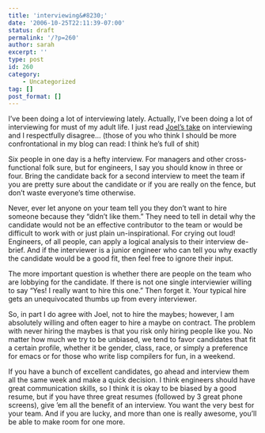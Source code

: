 ```yaml
---
title: 'interviewing&#8230;'
date: '2006-10-25T22:11:39-07:00'
status: draft
permalink: '/?p=260'
author: sarah
excerpt: ''
type: post
id: 260
category:
    - Uncategorized
tag: []
post_format: []
---
```

I’ve been doing a lot of interviewing lately. Actually, I’ve been doing a lot of interviewing for must of my adult life. I just read [Joel’s take](http://www.joelonsoftware.com/articles/GuerrillaInterviewing3.html) on interviewing and I respectfully disagree… (those of you who think I should be more confrontational in my blog can read: I think he’s full of shit)

Six people in one day is a hefty interview. For managers and other cross-functional folk sure, but for engineers, I say you should know in three or four. Bring the candidate back for a second interview to meet the team if you are pretty sure about the candidate or if you are really on the fence, but don’t waste everyone’s time otherwise.

Never, ever let anyone on your team tell you they don’t want to hire someone because they “didn’t like them.” They need to tell in detail why the candidate would not be an effective contributor to the team or would be difficult to work with or just plain un-inspirational. For crying out loud! Engineers, of all people, can apply a logical analysis to their interview de-brief. And if the interviewer is a junior engineer who can tell you why exactly the candidate would be a good fit, then feel free to ignore their input.

The more important question is whether there are people on the team who are lobbying for the candidate. If there is not one single interviewier willing to say “Yes! I really want to hire this one.” Then forget it. Your typical hire gets an unequivocated thumbs up from every interviewer.

So, in part I do agree with Joel, not to hire the maybes; however, I am absolutely willing and often eager to hire a maybe on contract. The problem with never hiring the maybes is that you risk only hiring people like you. No matter how much we try to be unbiased, we tend to favor candidates that fit a certain profile, whether it be gender, class, race, or simply a preference for emacs or for those who write lisp compilers for fun, in a weekend.

If you have a bunch of excellent candidates, go ahead and interview them all the same week and make a quick decision. I think engineers should have great communication skills, so I think it is okay to be biased by a good resume, but if you have three great resumes (followed by 3 great phone screens), give ’em all the benefit of an interview. You want the very best for your team. And if you are lucky, and more than one is really awesome, you’ll be able to make room for one more.